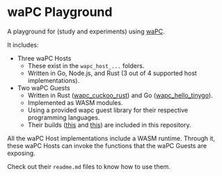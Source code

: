 # waPC Playground

A playground for (study and experiments) using [waPC](https://wapc.io/).

It includes:
- Three waPC Hosts
  - These exist in the `wapc_host_...` folders.
  - Written in Go, Node.js, and Rust (3 out of 4 supported host implementations).
- Two waPC Guests
  - Written in Rust ([wapc_cuckoo_rust](./wapc_cuckoo_rust/readme.md)) and Go ([wapc_hello_tinygo](./wapc_hello_tinygo/readme.md)).
  - Implemented as WASM modules.
  - Using a provided wapc guest library for their respective programming languages.
  - Their builds ([this](../wapc_playground/wapc_cuckoo_rust/build/wapc_cuckoo_rust.wasm) and [this](./wapc_hello_tinygo/build/wapc_hello_tinygo.wasm)) are included in this repository.

All the waPC Host implementations include a WASM runtime. Through it, these waPC Hosts can invoke the functions that the waPC Guests are exposing.

Check out their `readme.md` files to know how to use them.
